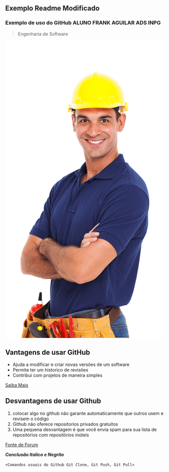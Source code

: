 ## Exemplo Readme Modificado 
### Exemplo de uso do GitHub ALUNO FRANK AGUILAR ADS INPG 
> Engenharia de Software 

![Imagem Construtor](https://github.com/frank28sjc/exemplo-github-1/blob/main/tecnico-bracos-cruzados-2.png)

## **Vantagens de usar GitHub**

* Ajuda a modificar e criar novas versões de um software
* Permite ter um historico de revisões
* Contribui com projetos de maneira simples

[Saiba Mais](https://meunegocio.uol.com.br/blog/3-razoes-para-comecar-a-utilizar-o-github/#rmcl)

## **Desvantagens de usar Github**
1. colocar algo no github não garante automaticamente que outros usem e revisem o código
2. Github não oferece repositorios privados gratuitos
3. Uma pequena desvantagem é que você envia spam para sua lista de repositórios com repositórios inúteis

[Fonte de Forum](https://qastack.com.br/software/165720/what-are-the-advantages-and-disadvantages-of-putting-code-for-an-unfinished-proj)

_**Conclusão Italico e Negrito**_

`<Comandos usuais do Github
Git Clone, Git Push, Git Pull>`
